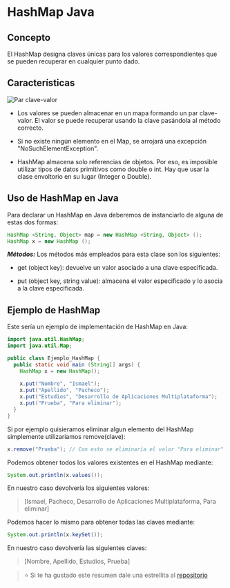 # HashMap Java

## Concepto
El HashMap designa claves únicas para los valores correspondientes que se pueden recuperar en cualquier punto dado.

## Características

<img src="https://www.edureka.co/blog/wp-content/uploads/2019/09/img-recreate-01-1.jpg" alt="Par clave-valor">

- Los valores se pueden almacenar en un mapa formando un par clave-valor. El valor se puede recuperar usando la clave pasándola al método correcto.

- Si no existe ningún elemento en el Map, se arrojará una excepción "NoSuchElementException".

- HashMap almacena solo referencias de objetos. Por eso, es imposible utilizar tipos de datos primitivos como double o int. Hay que usar la clase envoltorio en su lugar (Integer o Double).

## Uso de HashMap en Java
Para declarar un HashMap en Java deberemos de instanciarlo de alguna de estas dos formas:

```java
HashMap <String, Object> map = new HashMap <String, Object> ();
HashMap x = new HashMap ();
```

***Métodos:***
Los métodos más empleados para esta clase son los siguientes:
- get (object key): devuelve un valor asociado a una clave especificada.

- put (object key, string value): almacena el valor especificado y lo asocia a la clave especificada.

## Ejemplo de HashMap
Este sería un ejemplo de implementación de HashMap en Java:

```java
import java.util.HashMap;
import java.util.Map;

public class Ejemplo_HashMap {
  public static void main (String[] args) {
    HashMap x = new HashMap();
    
    x.put("Nombre", "Ismael");
    x.put("Apellido", "Pacheco");
    x.put("Estudios", "Desarrollo de Aplicaciones Multiplataforma");
    x.put("Prueba", "Para eliminar");
  }
}
```

Si por ejemplo quisieramos eliminar algun elemento del HashMap simplemente utilizariamos remove(clave):

```java
x.remove("Prueba"); // Con esto se eliminaría el valor "Para eliminar" asociado a la clave "Prueba"
```

Podemos obtener todos los valores existentes en el HashMap mediante:
```java
System.out.println(x.values());
```

En nuestro caso devolvería los siguientes valores:
> [Ismael, Pacheco, Desarrollo de Aplicaciones Multiplataforma, Para eliminar]

Podemos hacer lo mismo para obtener todas las claves mediante:
```java
System.out.println(x.keySet());
```

En nuestro caso devolvería las siguientes claves:
> [Nombre, Apellido, Estudios, Prueba]

> :star: Si te ha gustado este resumen dale una estrellita al [repositorio](https://github.com/ismaelpacheco13/trabajoHashMap)

